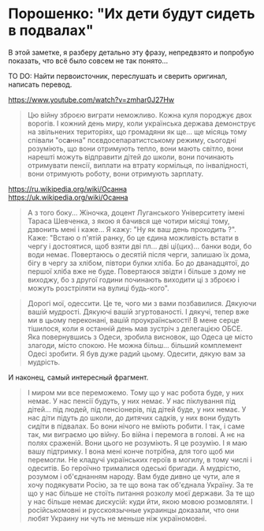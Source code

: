 # Порошенко: "Их дети будут сидеть в подвалах"

В этой заметке, я разберу детально эту фразу, непредвзято и попробую
показать, что всё было совсем не так понято...


TO DO: Найти первоисточник, переслушать и сверить оригинал, написать перевод.

https://www.youtube.com/watch?v=zmhar0J27Hw

>Цю війну зброєю виграти неможливо. Кожна куля породжує двох ворогів. І кожний день миру,
коли українська держава демонструє на звільнених територіях, що громадяни як ще... ще місяць
тому співали "ос**а**нна" псєвдосепаратистському режиму, сьогодні розуміють, що вони отримують
тепло, вони мають світло, вони нарешті можуть відправити дітей до школи, вони починають
отримувати пенсії, виплати на втрату кормільця, по інвалідності, вони отримують роботу, вони
отримують зарплату.

https://ru.wikipedia.org/wiki/Осанна \
https://uk.wikipedia.org/wiki/Осанна

>А з того боку... Жіночка, доцент Луганського Університету імені Тараса Шевченка, з якою
я бачився ще чотири місяці тому, дзвонить мені і каже... Я кажу: "Ну як ваш день проходить ?".
Каже: "Встаю о п'ятій ранку, бо це єдина можливість встати в чергу і достоятися, щоб взяти дві
пл... дві ці(цих)... банки води, бо води немає. Повертаюсь о десятій після черги, залишаю
їх дома, бігу в чергу за хлібом, півтори булки хліба. Бо до дванадцятої, до першої хліба вже
не буде. Повертаюся звідти і більше з дому не виходжу, бо з другої години починають виходити ці
з зброєю і можуть розстріляти на вулиці будь-кого".

>Дорогі мої, одессити. Це те, чого ми з вами позбавилися. Дякуючи вашій мудрості. Дякуючі
вашій згуртованості. І дякучі, тепер вже ми в цьому переконані, вашій проукраїнськості! В мене
серце тішилося, коли я останній день мав зустріч з делегацією ОБСЕ. Яка повернувшись з Одеси,
зробила висновок, що Одеса це місто злагоди, місто спокою. Не можна більш... більший комплемент
Одесі зробити. Я був дуже радий цьому. Одесити, дякую вам за мудрість.

И наконец, самый интересный фрагмент.

>І миром ми все переможемо. Тому що у нас робота буде, у них немає. У нас пенсії будуть, у них
немає. У нас піклування під дітей... під людей, під пенсіонерів, під дітей буде, у них немає.
У нас діти підуть до школи, до дитячих садків, у них вони будуть сидіти в підвалах. Бо вони
нічого не вміють робити. І так, і саме так, ми виграємо цю війну. Бо війна і перемога в голові.
А нє на полях сраженій. Вони цього не розуміють. Я це розумію. І я маю вашу підтримку. І вона
мені конче потрібна, для того щоб ми перемогли. Не кладучі українських героїв в могилу, в тому
числі і одеситів. Бо героїчно трималися одеські бригади. А мудрістю, розумом і об'єднанням
народу. Вам буде дивно це чути, але я хочу подякувати Росію, за те що вона так об'єднала
Україну. За те що у нас більше не стоїть питання розколу моєї держави. За те що у нас більше
немає дискусій: куди йти, якою мовою розмовляти. І російськомовні и русскоязычные украинцы
доказали, что они любят Украину ни чуть не меньше ніж україномовні.
